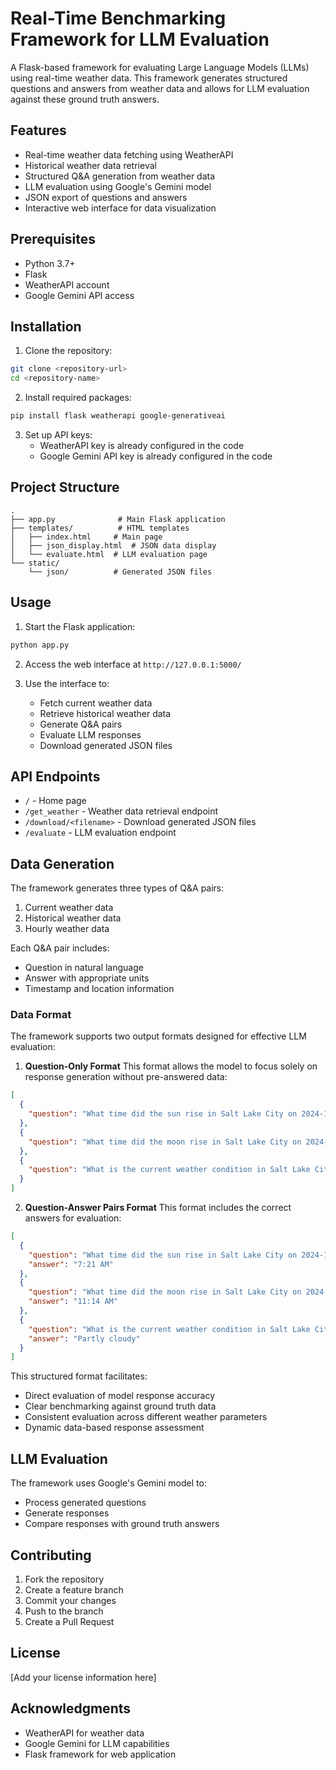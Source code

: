 # Real-Time Benchmarking Framework for LLM Evaluation

A Flask-based framework for evaluating Large Language Models (LLMs) using real-time weather data. This framework generates structured questions and answers from weather data and allows for LLM evaluation against these ground truth answers.

## Features

- Real-time weather data fetching using WeatherAPI
- Historical weather data retrieval
- Structured Q&A generation from weather data
- LLM evaluation using Google's Gemini model
- JSON export of questions and answers
- Interactive web interface for data visualization

## Prerequisites

- Python 3.7+
- Flask
- WeatherAPI account
- Google Gemini API access

## Installation

1. Clone the repository:
```bash
git clone <repository-url>
cd <repository-name>
```

2. Install required packages:
```bash
pip install flask weatherapi google-generativeai
```

3. Set up API keys:
   - WeatherAPI key is already configured in the code
   - Google Gemini API key is already configured in the code

## Project Structure

```
.
├── app.py              # Main Flask application
├── templates/          # HTML templates
│   ├── index.html     # Main page
│   ├── json_display.html  # JSON data display
│   └── evaluate.html  # LLM evaluation page
└── static/
    └── json/          # Generated JSON files
```

## Usage

1. Start the Flask application:
```bash
python app.py
```

2. Access the web interface at `http://127.0.0.1:5000/`

3. Use the interface to:
   - Fetch current weather data
   - Retrieve historical weather data
   - Generate Q&A pairs
   - Evaluate LLM responses
   - Download generated JSON files

## API Endpoints

- `/` - Home page
- `/get_weather` - Weather data retrieval endpoint
- `/download/<filename>` - Download generated JSON files
- `/evaluate` - LLM evaluation endpoint

## Data Generation

The framework generates three types of Q&A pairs:
1. Current weather data
2. Historical weather data
3. Hourly weather data

Each Q&A pair includes:
- Question in natural language
- Answer with appropriate units
- Timestamp and location information

### Data Format

The framework supports two output formats designed for effective LLM evaluation:

1. **Question-Only Format**
This format allows the model to focus solely on response generation without pre-answered data:

```json
[
  {
    "question": "What time did the sun rise in Salt Lake City on 2024-11-21?"
  },
  {
    "question": "What time did the moon rise in Salt Lake City on 2024-11-21?"
  },
  {
    "question": "What is the current weather condition in Salt Lake City?"
  }
]
```

2. **Question-Answer Pairs Format**
This format includes the correct answers for evaluation:

```json
[
  {
    "question": "What time did the sun rise in Salt Lake City on 2024-11-21?",
    "answer": "7:21 AM"
  },
  {
    "question": "What time did the moon rise in Salt Lake City on 2024-11-21?",
    "answer": "11:14 AM"
  },
  {
    "question": "What is the current weather condition in Salt Lake City?",
    "answer": "Partly cloudy"
  }
]
```

This structured format facilitates:
- Direct evaluation of model response accuracy
- Clear benchmarking against ground truth data
- Consistent evaluation across different weather parameters
- Dynamic data-based response assessment

## LLM Evaluation

The framework uses Google's Gemini model to:
- Process generated questions
- Generate responses
- Compare responses with ground truth answers

## Contributing

1. Fork the repository
2. Create a feature branch
3. Commit your changes
4. Push to the branch
5. Create a Pull Request

## License

[Add your license information here]

## Acknowledgments

- WeatherAPI for weather data
- Google Gemini for LLM capabilities
- Flask framework for web application 